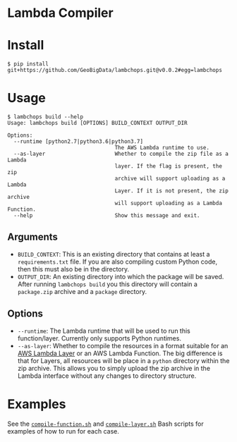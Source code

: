 # Lambda Compiler

# Install

```console
$ pip install git+https://github.com/GeoBigData/lambchops.git@v0.0.2#egg=lambchops
```

# Usage

```console
$ lambchops build --help
Usage: lambchops build [OPTIONS] BUILD_CONTEXT OUTPUT_DIR

Options:
  --runtime [python2.7|python3.6|python3.7]
                                  The AWS Lambda runtime to use.
  --as-layer                      Whether to compile the zip file as a Lambda
                                  layer. If the flag is present, the zip
                                  archive will support uploading as a Lambda
                                  Layer. If it is not present, the zip archive
                                  will support uploading as a Lambda Function.
  --help                          Show this message and exit.
```

## Arguments

* `BUILD_CONTEXT`: This is an existing directory that contains at least a `requirements.txt` file. If you are 
also compiling custom Python code, then this must also be in the directory.
* `OUTPUT_DIR`: An existing directory into which the package will be saved. After running `lambchops build` you 
this directory will contain a `package.zip` archive and a `package` directory.

## Options

* `--runtime`: The Lambda runtime that will be used to run this function/layer. Currently only supports Python runtimes.
* `--as-layer`: Whether to compile the resources in a format suitable for an [AWS Lambda Layer](https://docs.aws.amazon.com/lambda/latest/dg/configuration-layers.html) 
or an AWS Lambda Function. The big difference is that for Layers, all resources will be place in a `python` directory within 
the zip archive. This allows you to simply upload the zip archive in the Lambda interface without any changes to directory structure.
 

# Examples

See the [`compile-function.sh`](examples/function/compile-function.sh) and [`compile-layer.sh`](examples/layer/compile-layer.sh) Bash 
scripts for examples of how to run for each case. 
